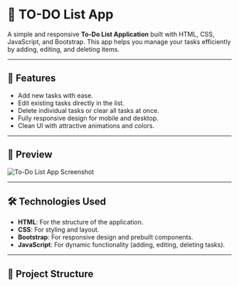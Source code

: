 # 📝 TO-DO List App

A simple and responsive **To-Do List Application** built with HTML, CSS, JavaScript, and Bootstrap. This app helps you manage your tasks efficiently by adding, editing, and deleting items.

---

## 🚀 Features

- Add new tasks with ease.
- Edit existing tasks directly in the list.
- Delete individual tasks or clear all tasks at once.
- Fully responsive design for mobile and desktop.
- Clean UI with attractive animations and colors.

---

## 📸 Preview

![To-Do List App Screenshot](https://todo-list-app-milestone3.netlify.app/)  

---

## 🛠️ Technologies Used

- **HTML**: For the structure of the application.
- **CSS**: For styling and layout.
- **Bootstrap**: For responsive design and prebuilt components.
- **JavaScript**: For dynamic functionality (adding, editing, deleting tasks).

---

## 📂 Project Structure

